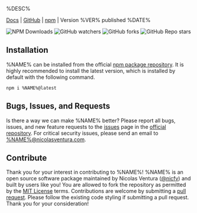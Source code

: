 <script id="MathJax-script" async src="https://cdn.jsdelivr.net/npm/mathjax@3/es5/tex-mml-chtml.js"></script>

<!-- Variables: %NAME%, %DESC%, %DIR%, %VER%, %DATE%, -->

%DESC%

[Docs](https://npm.nicfv.com/%DIR%) | [GitHub](https://github.com/nicfv/npm/tree/main/%DIR%) | [npm](https://www.npmjs.com/package/%NAME%) | Version %VER% published %DATE%

![NPM Downloads](https://img.shields.io/npm/dt/%NAME%)
![GitHub watchers](https://img.shields.io/github/watchers/nicfv/npm)
![GitHub forks](https://img.shields.io/github/forks/nicfv/npm)
![GitHub Repo stars](https://img.shields.io/github/stars/nicfv/npm)

## Installation

%NAME% can be installed from the official [npm package repository](https://www.npmjs.com/package/%NAME%). It is highly recommended to install the latest version, which is installed by default with the following command.

```shell
npm i %NAME%@latest
```

## Bugs, Issues, and Requests

Is there a way we can make %NAME% better? Please report all bugs, issues, and new feature requests to the [issues](https://github.com/nicfv/npm/issues) page in the [official repository](https://github.com/nicfv/npm). For critical security issues, please send an email to <%NAME%@nicolasventura.com>.

## Contribute

Thank you for your interest in contributing to %NAME%! %NAME% is an open source software package maintained by Nicolas Ventura ([@nicfv](https://github.com/nicfv)) and built by users like you! You are allowed to fork the repository as permitted by the [MIT License](https://raw.githubusercontent.com/nicfv/npm/main/LICENSE) terms. Contributions are welcome by submitting a [pull request](https://github.com/nicfv/npm/pulls). Please follow the existing code styling if submitting a pull request. Thank you for your consideration!